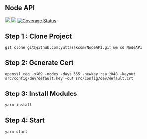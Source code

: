 ## Node API
<p align="left">
  <a href="https://travis-ci.org/yuttasakcom/NodeAPI">
    <img src="https://api.travis-ci.org/yuttasakcom/NodeAPI.svg?branch=master" />
  </a>
  <a title="CII Best Practices" href="https://bestpractices.coreinfrastructure.org/projects/1169"><img src="https://bestpractices.coreinfrastructure.org/projects/1169/badge"></a>
  <a href='https://coveralls.io/github/yuttasakcom/NodeAPI'><img src='https://coveralls.io/repos/github/yuttasakcom/NodeAPI/badge.svg' alt='Coverage Status' /></a>
</p>

## Step 1 : Clone Project
```
git clone git@github.com:yuttasakcom/NodeAPI.git && cd NodeAPI
```

## Step 2: Generate Cert
```
openssl req -x509 -nodes -days 365 -newkey rsa:2048 -keyout src/config/dev/default.key -out src/config/dev/default.crt
```

## Step 3: Install Modules
```
yarn install
```

## Step 4: Start 
```
yarn start
```